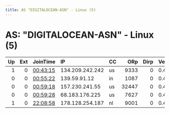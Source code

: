 ```yaml
---
title: AS "DIGITALOCEAN-ASN" - Linux (5)
---
```


# AS: "DIGITALOCEAN-ASN" - Linux (5)

|   Up |   Ext | JoinTime                                                                                              | IP              | CC   |   ORp |   Dirp | Version   | Contact                   | Nickname           |   eFamMembers |
|-----:|------:|:------------------------------------------------------------------------------------------------------|:----------------|:-----|------:|-------:|:----------|:--------------------------|:-------------------|--------------:|
|    1 |     0 | [00:43:15](https://nusenu.github.io/OrNetStats/w/relay/F714FC8A86B76CDBF45B56737A25E601D79B5C8E.html) | 134.209.242.242 | us   |  9333 |      0 | 0.4.5.10  | tornode@thera.be          | knowledgeforrussia |             1 |
|    0 |     0 | [00:55:22](https://nusenu.github.io/OrNetStats/w/relay/A692A958B3A1E19B5972D9971F8EAA4B72E53770.html) | 139.59.91.12    | in   |  1087 |      0 | 0.4.2.7   | yLteJHYtwRbSIREJMvCeZGVM@ | palladium114       |             1 |
|    0 |     0 | [00:59:18](https://nusenu.github.io/OrNetStats/w/relay/E860531F174E8AF23FD0EFBE1EDA9B5A3CC5B9A3.html) | 157.230.241.55  | us   | 32447 |      0 | 0.4.2.7   | MEtnxZlZlIItbJYnqiWTuIZT@ | molybdenum349      |             1 |
|    0 |     0 | [00:59:28](https://nusenu.github.io/OrNetStats/w/relay/76248721F33A8FC98351A56B918A6DA5BEED37FA.html) | 68.183.176.225  | us   |  7627 |      0 | 0.4.2.7   | YycQMVnlewJUsciJzEDfCYhz@ | holmium908         |             1 |
|    1 |     0 | [22:08:58](https://nusenu.github.io/OrNetStats/w/relay/D96022AFC2EA38782077911679ADDC11304C900E.html) | 178.128.254.187 | nl   |  9001 |      0 | 0.4.6.10  | None                      | AshlynneBradshaw   |             1 |
